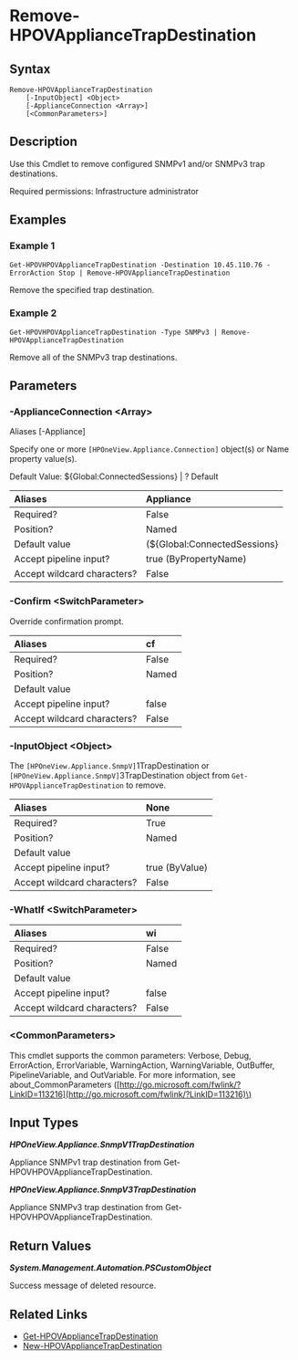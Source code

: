 ﻿---
description: 
---

# Remove-HPOVApplianceTrapDestination

## Syntax

```text
Remove-HPOVApplianceTrapDestination
    [-InputObject] <Object>
    [-ApplianceConnection <Array>]
    [<CommonParameters>]
```

## Description

Use this Cmdlet to remove configured SNMPv1 and/or SNMPv3 trap destinations.

Required permissions: Infrastructure administrator
## Examples

###  Example 1 

```text
Get-HPOVHPOVApplianceTrapDestination -Destination 10.45.110.76 -ErrorAction Stop | Remove-HPOVApplianceTrapDestination

```

Remove the specified trap destination.

###  Example 2 

```text
Get-HPOVHPOVApplianceTrapDestination -Type SNMPv3 | Remove-HPOVApplianceTrapDestination

```

Remove all of the SNMPv3 trap destinations.

## Parameters

### -ApplianceConnection &lt;Array&gt;

Aliases [-Appliance]

Specify one or more `[HPOneView.Appliance.Connection]` object(s) or Name property value(s).

Default Value: ${Global:ConnectedSessions} | ? Default

| Aliases | Appliance |
| :--- | :--- |
| Required? | False |
| Position? | Named |
| Default value | (${Global:ConnectedSessions} | ? Default) |
| Accept pipeline input? | true (ByPropertyName) |
| Accept wildcard characters? | False |

### -Confirm &lt;SwitchParameter&gt;

Override confirmation prompt.

| Aliases | cf |
| :--- | :--- |
| Required? | False |
| Position? | Named |
| Default value |  |
| Accept pipeline input? | false |
| Accept wildcard characters? | False |

### -InputObject &lt;Object&gt;

The `[HPOneView.Appliance.SnmpV]`1TrapDestination or `[HPOneView.Appliance.SnmpV]`3TrapDestination object from `Get-HPOVApplianceTrapDestination` to remove.

| Aliases | None |
| :--- | :--- |
| Required? | True |
| Position? | Named |
| Default value |  |
| Accept pipeline input? | true (ByValue) |
| Accept wildcard characters? | False |

### -WhatIf &lt;SwitchParameter&gt;



| Aliases | wi |
| :--- | :--- |
| Required? | False |
| Position? | Named |
| Default value |  |
| Accept pipeline input? | false |
| Accept wildcard characters? | False |

### &lt;CommonParameters&gt;

This cmdlet supports the common parameters: Verbose, Debug, ErrorAction, ErrorVariable, WarningAction, WarningVariable, OutBuffer, PipelineVariable, and OutVariable. For more information, see about\_CommonParameters \([http://go.microsoft.com/fwlink/?LinkID=113216](http://go.microsoft.com/fwlink/?LinkID=113216)\)

## Input Types

_**HPOneView.Appliance.SnmpV1TrapDestination**_

Appliance SNMPv1 trap destination from Get-HPOVHPOVApplianceTrapDestination.


_**HPOneView.Appliance.SnmpV3TrapDestination**_

Appliance SNMPv3 trap destination from Get-HPOVHPOVApplianceTrapDestination.


## Return Values

_**System.Management.Automation.PSCustomObject**_

Success message of deleted resource.


## Related Links

* [Get-HPOVApplianceTrapDestination](get-hpovappliancetrapdestination.md)
* [New-HPOVApplianceTrapDestination](new-hpovappliancetrapdestination.md)

